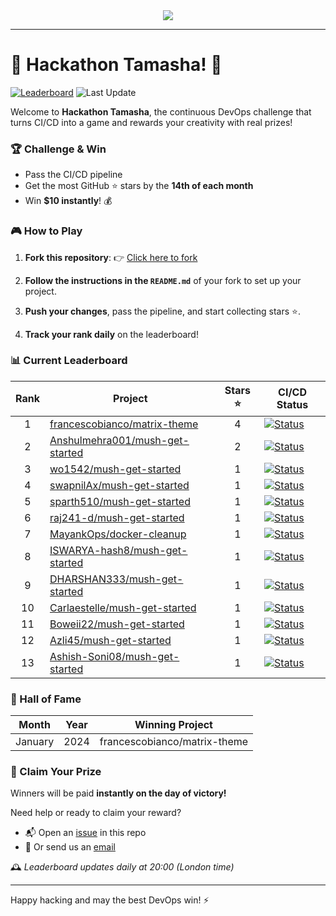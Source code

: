 <div align="center">


<a href="https://www.javanile.org/hackathon/">
<img src="https://www.javanile.org/hackathon/assets/images/header4.png" />
</a>


</div>

---

# 🌟 Hackathon Tamasha! 🚀
[![Leaderboard](https://github.com/javanile/hackathon/actions/workflows/leaderboard.yml/badge.svg)](https://github.com/javanile/hackathon/actions/workflows/leaderboard.yml)
![Last Update](https://img.shields.io/badge/Last%20Update-2025--09--21%2020%3A15%3A59%20UTC-blue)  

Welcome to **Hackathon Tamasha**, the continuous DevOps challenge that turns CI/CD into a game and rewards your creativity with real prizes!

### 🏆 Challenge & Win

- Pass the CI/CD pipeline
- Get the most GitHub ⭐ stars by the **14th of each month**
- Win **$10 instantly**! 💰

### 🎮 How to Play

1. **Fork this repository**: 👉 [Click here to fork](https://github.com/javanile/mush-get-started/fork)

2. **Follow the instructions in the `README.md`** of your fork to set up your project.

3. **Push your changes**, pass the pipeline, and start collecting stars ⭐.

4. **Track your rank daily** on the leaderboard!
### 📊 Current Leaderboard
| Rank | Project                         | Stars ⭐ | CI/CD Status |
|:----:|---------------------------------|:-------:|--------------|
| 1 | [francescobianco/matrix-theme](https://github.com/francescobianco/matrix-theme) | 4 | [![Status](https://github.com/javanile/hackathon/actions/workflows/@francescobianco@matrix-theme.yml/badge.svg)](https://github.com/javanile/hackathon/actions/workflows/@francescobianco@matrix-theme.yml) |
| 2 | [Anshulmehra001/mush-get-started](https://github.com/Anshulmehra001/mush-get-started) | 2 | [![Status](https://github.com/javanile/hackathon/actions/workflows/@Anshulmehra001@mush-get-started.yml/badge.svg)](https://github.com/javanile/hackathon/actions/workflows/@Anshulmehra001@mush-get-started.yml) |
| 3 | [wo1542/mush-get-started](https://github.com/wo1542/mush-get-started) | 1 | [![Status](https://github.com/javanile/hackathon/actions/workflows/@wo1542@mush-get-started.yml/badge.svg)](https://github.com/javanile/hackathon/actions/workflows/@wo1542@mush-get-started.yml) |
| 4 | [swapnilAx/mush-get-started](https://github.com/swapnilAx/mush-get-started) | 1 | [![Status](https://github.com/javanile/hackathon/actions/workflows/@swapnilAx@mush-get-started.yml/badge.svg)](https://github.com/javanile/hackathon/actions/workflows/@swapnilAx@mush-get-started.yml) |
| 5 | [sparth510/mush-get-started](https://github.com/sparth510/mush-get-started) | 1 | [![Status](https://github.com/javanile/hackathon/actions/workflows/@sparth510@mush-get-started.yml/badge.svg)](https://github.com/javanile/hackathon/actions/workflows/@sparth510@mush-get-started.yml) |
| 6 | [raj241-d/mush-get-started](https://github.com/raj241-d/mush-get-started) | 1 | [![Status](https://github.com/javanile/hackathon/actions/workflows/@raj241-d@mush-get-started.yml/badge.svg)](https://github.com/javanile/hackathon/actions/workflows/@raj241-d@mush-get-started.yml) |
| 7 | [MayankOps/docker-cleanup](https://github.com/MayankOps/docker-cleanup) | 1 | [![Status](https://github.com/javanile/hackathon/actions/workflows/@MayankOps@docker-cleanup.yml/badge.svg)](https://github.com/javanile/hackathon/actions/workflows/@MayankOps@docker-cleanup.yml) |
| 8 | [ISWARYA-hash8/mush-get-started](https://github.com/ISWARYA-hash8/mush-get-started) | 1 | [![Status](https://github.com/javanile/hackathon/actions/workflows/@ISWARYA-hash8@mush-get-started.yml/badge.svg)](https://github.com/javanile/hackathon/actions/workflows/@ISWARYA-hash8@mush-get-started.yml) |
| 9 | [DHARSHAN333/mush-get-started](https://github.com/DHARSHAN333/mush-get-started) | 1 | [![Status](https://github.com/javanile/hackathon/actions/workflows/@DHARSHAN333@mush-get-started.yml/badge.svg)](https://github.com/javanile/hackathon/actions/workflows/@DHARSHAN333@mush-get-started.yml) |
| 10 | [Carlaestelle/mush-get-started](https://github.com/Carlaestelle/mush-get-started) | 1 | [![Status](https://github.com/javanile/hackathon/actions/workflows/@Carlaestelle@mush-get-started.yml/badge.svg)](https://github.com/javanile/hackathon/actions/workflows/@Carlaestelle@mush-get-started.yml) |
| 11 | [Boweii22/mush-get-started](https://github.com/Boweii22/mush-get-started) | 1 | [![Status](https://github.com/javanile/hackathon/actions/workflows/@Boweii22@mush-get-started.yml/badge.svg)](https://github.com/javanile/hackathon/actions/workflows/@Boweii22@mush-get-started.yml) |
| 12 | [Azli45/mush-get-started](https://github.com/Azli45/mush-get-started) | 1 | [![Status](https://github.com/javanile/hackathon/actions/workflows/@Azli45@mush-get-started.yml/badge.svg)](https://github.com/javanile/hackathon/actions/workflows/@Azli45@mush-get-started.yml) |
| 13 | [Ashish-Soni08/mush-get-started](https://github.com/Ashish-Soni08/mush-get-started) | 1 | [![Status](https://github.com/javanile/hackathon/actions/workflows/@Ashish-Soni08@mush-get-started.yml/badge.svg)](https://github.com/javanile/hackathon/actions/workflows/@Ashish-Soni08@mush-get-started.yml) |
### 🏅 Hall of Fame
| Month    | Year | Winning Project                   |
|----------|------|------------------------------------|
| January  | 2024 | francescobianco/matrix-theme       |
### 💸 Claim Your Prize

Winners will be paid **instantly on the day of victory!**

Need help or ready to claim your reward?
- 📬 Open an [issue](https://github.com/javanile/hackathon/issues/new) in this repo
- 📧 Or send us an [email](mailto:bianco@javanile.org)

🕰️ *Leaderboard updates daily at 20:00 (London time)*

---

Happy hacking and may the best DevOps win! ⚡
